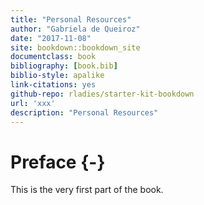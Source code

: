 ```yaml
--- 
title: "Personal Resources"
author: "Gabriela de Queiroz"
date: "2017-11-08"
site: bookdown::bookdown_site
documentclass: book
bibliography: [book.bib]
biblio-style: apalike
link-citations: yes
github-repo: rladies/starter-kit-bookdown
url: 'xxx'
description: "Personal Resources"
---
```


# Preface {-}

This is the very first part of the book.
